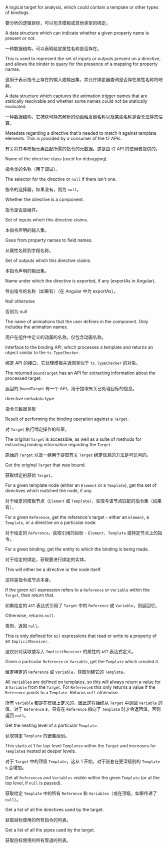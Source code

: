 A logical target for analysis, which could contain a template or other types of bindings.

要分析的逻辑目标，可以包含模板或其他类型的绑定。

A data structure which can indicate whether a given property name is present or not.

一种数据结构，可以表明给定属性名称是否存在。

This is used to represent the set of inputs or outputs present on a directive, and allows the
binder to query for the presence of a mapping for property names.

这用于表示指令上存在的输入或输出集，并允许绑定器查询是否存在属性名称的映射。

A data structure which captures the animation trigger names that are statically resolvable
and whether some names could not be statically evaluated.

一种数据结构，它捕获可静态解析的动画触发器名称以及某些名称是否无法静态估算。

Metadata regarding a directive that's needed to match it against template elements. This is
provided by a consumer of the t2 APIs.

有关将其与模板元素匹配所需的指令的元数据。这是由 t2 API 的使用者提供的。

Name of the directive class \(used for debugging\).

指令类的名称（用于调试）。

The selector for the directive or `null` if there isn't one.

指令的选择器，如果没有，则为 `null`。

Whether the directive is a component.

指令是否是组件。

Set of inputs which this directive claims.

本指令声明的输入集。

Goes from property names to field names.

从属性名称到字段名称。

Set of outputs which this directive claims.

本指令声明的输出集。

Name under which the directive is exported, if any \(exportAs in Angular\).

导出指令的名称（如果有）（在 Angular 中为 exportAs）。

Null otherwise

否则为 null

The name of animations that the user defines in the component.
Only includes the animation names.

用户在组件中定义的动画的名称。仅包含动画名称。

Interface to the binding API, which processes a template and returns an object similar to the
`ts.TypeChecker`.

绑定 API 的接口，它处理模板并返回类似于 `ts.TypeChecker` 的对象。

The returned `BoundTarget` has an API for extracting information about the processed target.

返回的 `BoundTarget` 有一个 API，用于提取有关已处理目标的信息。

directive metadata type

指令元数据类型

Result of performing the binding operation against a `Target`.

对 `Target` 执行绑定操作的结果。

The original `Target` is accessible, as well as a suite of methods for extracting binding
information regarding the `Target`.

原始的 `Target` 以及一组用于提取有关 `Target` 绑定信息的方法是可访问的。

Get the original `Target` that was bound.

获取绑定的原始 `Target`。

For a given template node \(either an `Element` or a `Template`\), get the set of directives
which matched the node, if any.

对于给定的模板节点（`Element` 或 `Template`），获取与该节点匹配的指令集（如果有）。

For a given `Reference`, get the reference's target - either an `Element`, a `Template`, or
a directive on a particular node.

对于给定的 `Reference`，获取引用的目标 - `Element`、`Template` 或特定节点上的指令。

For a given binding, get the entity to which the binding is being made.

对于给定的绑定，获取要进行绑定的实体。

This will either be a directive or the node itself.

这将是指令或节点本身。

If the given `AST` expression refers to a `Reference` or `Variable` within the `Target`, then
return that.

如果给定的 `AST` 表达式引用了 `Target` 中的 `Reference` 或 `Variable`，则返回它。

Otherwise, returns `null`.

否则，返回 `null`。

This is only defined for `AST` expressions that read or write to a property of an
`ImplicitReceiver`.

这仅针对读取或写入 `ImplicitReceiver` 的属性的 `AST` 表达式定义。

Given a particular `Reference` or `Variable`, get the `Template` which created it.

给定特定的 `Reference` 或 `Variable`，获取创建它的 `Template`。

All `Variable`s are defined on templates, so this will always return a value for a `Variable`
from the `Target`. For `Reference`s this only returns a value if the `Reference` points to a
`Template`. Returns `null` otherwise.

所有 `Variable` 都是在模板上定义的，因此这将始终从 `Target` 中返回 `Variable` 的值。对于
`Reference` s，只有在 `Reference` 指向了 `Template` 时才会返回值。否则返回 `null`。

Get the nesting level of a particular `Template`.

获取特定 `Template` 的嵌套级别。

This starts at 1 for top-level `Template`s within the `Target` and increases for `Template`s
nested at deeper levels.

对于 `Target` 中的顶级 `Template`，这从 1 开始，对于嵌套在更深级别的 `Template` s 会增加。

Get all `Reference`s and `Variables` visible within the given `Template` \(or at the top level,
if `null` is passed\).

获取给定 `Template` 中的所有 `Reference` 和 `Variables`（或在顶级，如果传递了 `null`）。

Get a list of all the directives used by the target.

获取目标使用的所有指令的列表。

Get a list of all the pipes used by the target.

获取目标使用的所有管道的列表。
